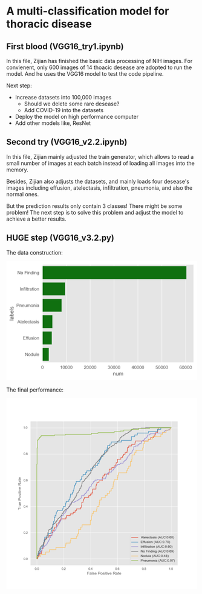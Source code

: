 # A multi-classification model for thoracic disease

## First blood (VGG16_try1.ipynb)

In this file, Zijian has finished the basic data processing of NIH images. For convienent, only 600 images of 14 thoacic desease are adopted to run the model. And he uses the VGG16 model to test the code pipeline.

Next step:
- Increase datasets into 100,000 images
    - Should we delete some rare desease?
    - Add COVID-19 into the datasets
- Deploy the model on high performance computer
- Add other models like, ResNet

## Second try (VGG16_v2.2.ipynb)
In this file, Zijian mainly adjusted the train generator, which allows to read a small number of images at each batch instead of loading all images into the memory.

Besides, Zijian also adjusts the datasets, and mainly loads four desease's images including effusion, atelectasis, infiltration, pneumonia, and also the normal ones.

But the prediction results only contain 3 classes! There might be some problem!
The next step is to solve this problem and adjust the model to achieve a better results.

## HUGE step (VGG16_v3.2.py)
The data construction:

![avatar](/fig/data_distribution.png)

The final performance:

![avatar](/fig/auc_vgg16.png)